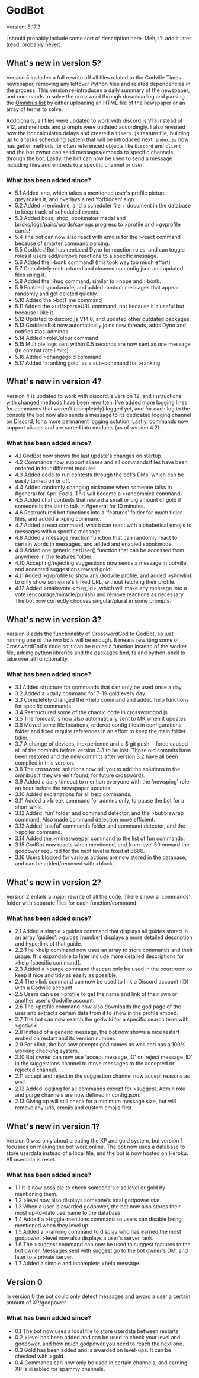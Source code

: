 # GodBot
Version: 5.17.3

I should probably include some sort of description here. Meh, I'll add it later (read: probably never).

## What's new in version 5?
Version 5 includes a full rewrite off all files related to the Godville Times newspaper, removing any leftover Python files and related dependencies in the process. This version re-introduces a daily summary of the newspaper, and commands to solve the crossword through downloading and parsing the [Omnibus list](https://wiki.godvillegame.com/Omnibus_List) by either uploading an HTML file of the newspaper or an array of terms to solve.

Additionally, all files were updated to work with discord.js V13 instead of V12, and methods and prompts were updated accordingly. I also revisited how the bot calculates delays and created a `timers.js` feature file, building up to a tasks scheduling system that will be introduced next. `index.js` now has getter methods for often referenced objects like `Discord` and `client`, and the bot owner can send messages/embeds to specific channels through the bot. Lastly, the bot can now be used to send a message including files and embeds to a specific channel or user.

### What has been added since?
* 5.1 Added >no, which takes a mentioned user's profile picture, greyscales it, and overlays a red 'forbidden' sign.
* 5.2 Added >remindme, and a scheduler file + document in the database to keep track of scheduled events.
* 5.3 Added boss, shop, bookmaker medal and bricks/logs/pairs/words/savings progress to >profile and >gvprofile cards!
* 5.4 The bot can now also react with emojis for the >react command because of smarter command parsing.
* 5.5 God(des)Bot has replaced Dyno for reaction roles, and can toggle roles if users add/remove reactions to a specific message.
* 5.6 Added the >bonk command! (this took way too much effort)
* 5.7 Completely restructured and cleaned up config.json and updated files using it.
* 5.8 Added the >hug command, similar to >nope and >bonk.
* 5.9 Enabled spookmode, and added random messages that appear randomly and get deleted quickly.
* 5.10 Added the >botTime command
* 5.11 Added the >url/>parseURL command, not because it's useful but because I like it.
* 5.12 Updated to discord.js V14.6, and updated other outdated packages.
* 5.13 GoddessBot now automatically joins new threads, adds Dyno and notifies #los-adminos
* 5.14 Added >roleColour command
* 5.15 Multiple logs sent within 0.5 seconds are now sent as one message (to combat rate limits)
* 5.16 Added >changegold command
* 5.17 Added '>ranking gold' as a sub-command for >ranking

## What's new in version 4?
Version 4 is updated to work with discord.js version 12, and instructions with changed methods have been rewritten.
I've added more logging lines for commands that weren't (completely) logged yet, and for each log to the console
the bot now also sends a message to its dedicated logging channel on Discord, for a more permanent logging solution.
Lastly, commands now support aliases and are sorted into modules (as of version 4.2).

### What has been added since?
* 4.1 GodBot now shows the last update's changes on startup.
* 4.2 Commands now support aliases and all commands/files have been ordered in four different modules.
* 4.3 Added code to run contests through the bot's DMs, which can be easily turned on or off.
* 4.4 Added randomly changing nickname when someone talks in #general for April Fools. This will become a >randomnick command.
* 4.5 Added chat contests that reward a small or big amount of gold if someone is the last to talk in #general for 10 minutes.
* 4.6 Restructured bot functions into a 'features' folder for much tidier files, and added a >ping command.
* 4.7 Added >react command, which can react with alphabetical emojis to messages with a specific message.
* 4.8 Added a message reaction function that can randomly react to certain words in messages, and added and enabled spookmode.
* 4.9 Added one generic getUser() function that can be accessed from anywhere in the features folder.
* 4.10 Accepting/rejecting suggestions now sends a message in botville, and accepted suggestions reward gold!
* 4.11 Added >gvprofile to show any Godville profile, and added >showlink to only show someone's linked URL, without fetching their profile.
* 4.12 Added >makevote <msg_id>, which will make any message into a vote (encourage/miracle/punish) and remove reactions as necessary. The bot now correctly chooses singular/plural in some prompts.

## What's new in version 3?
Version 3 adds the functionality of CrosswordGod to GodBot, so just running one of the two bots will be enough.
It means rewriting some of CrosswordGod's code so it can be run as a function instead of the worker file,
adding python libraries and the packages find, fs and python-shell to take over all functionality.

### What has been added since?
* 3.1 Added structure for commands that can only be used once a day.
* 3.2 Added a >daily command for 7-19 gold every day.
* 3.3 Completely changed the >help command and added help functions for specific commands.
* 3.4 Restructured some of the chaotic code in crosswordgod.js
* 3.5 The forecast is now also automatically sent to MK when it updates.
* 3.6 Moved some file locations, ordered config files in configurations folder and fixed require references in an effort to keep the main folder tidier.
* 3.7 A change of devices, inexperience and a $ git push --force caused all of the commits before version 3.3 to be lost. Those old commits have been restored and the new commits after version 3.2 have all been compiled in this version.
* 3.8 The crossword solutions now tell you to add the solutions to the omnibus if they weren't found, for future crosswords.
* 3.9 Added a daily timeout to mention everyone with the 'newsping' role an hour before the newspaper updates.
* 3.10 Added explanations for all help commands.
* 3.11 Added a >break command for admins only, to pause the bot for a short while.
* 3.12 Added 'fun' folder and command detector, and the >bubblewrap command. Also made command detection more efficient.
* 3.13 Added 'useful' commands folder and command detector, and the >spoiler command.
* 3.14 Added the >minesweeper command to the list of fun commands.
* 3.15 GodBot now reacts when mentioned, and from level 50 onward the godpower required for the next level is fixed at 6666.
* 3.16 Users blocked for various actions are now stored in the database, and can be added/removed with >block.

## What's new in version 2?
Version 2 entails a major rewrite of all the code.
There's now a 'commands' folder with separate files for each function/command.

### What has been added since?
* 2.1 Added a simple >guides command that displays all guides stored in an array 'guides'. >guides [number] displays a more detailed description and hyperlink of that guide.
* 2.2 The >help command now uses an array to store commands and their usage. It is expandable to later include more detailed descriptions for >help [specific command].
* 2.3 Added a >purge command that can only be used in the courtroom to keep it nice and tidy as easily as possible.
* 2.4 The >link command can now be used to link a Discord account (ID) with a Godville account.
* 2.5 Users can use >profile to get the name and link of their own or another user's Godville account.
* 2.6 The >profile command now also downloads the god page of the user and extracts certain data from it to show in the profile embed.
* 2.7 The bot can now search the godwiki for a specific search term with >godwiki.
* 2.8 Instead of a generic message, the bot now shows a nice restart embed on restart and its version number.
* 2.9 For >link, the bot now accepts god names as well and has a 100% working checking system.
* 2.10 Bot owner can now use 'accept message_ID' or 'reject message_ID' in the suggestions channel to move messages to the accepted or rejected channel.
* 2.11 accept and reject in the suggestion channel now accept reasons as well.
* 2.12 Added logging for all commands except for >suggest. Admin role and purge channels are now defined in config.json.
* 2.13 Giving xp will still check for a minimum message size, but will remove any urls, emojis and custom emojis first.

## What's new in version 1?
Version 0 was only about creating the XP and gold system, but version 1 focusses on making the bot work online. The bot now uses a database to store userdata instead of a local file, and the bot is now hosted on Heroku. All userdata is reset.

### What has been added since?
* 1.1 It is now possible to check someone's else level or gold by mentioning them.
* 1.2 >level now also displays someone's total godpower stat.
* 1.3 When a user is awarded godpower, the bot now also stores their most up-to-date username to the database.
* 1.4 Added a >toggle-mentions command so users can disable being mentioned when they level up.
* 1.5 Added a >ranking command to display who has earned the most godpower. >level now also displays a user's server rank.
* 1.6 The >suggest command can now be used to suggest features to the bot owner. Messages sent with suggest go to the bot owner's DM, and later to a private server.
* 1.7 Added a simple and incomplete >help message.

## Version 0
In version 0 the bot could only detect messages and award a user a certain amount of XP/godpower.

### What has been added since?
* 0.1 The bot now uses a local file to store userdata between restarts.
* 0.2 >level has been added and can be used to check your level and godpower, and how much godpower you need to reach the next one.
* 0.3 Gold has been added and is awarded on level-ups. It can be checked with >gold.
* 0.4 Commands can now only be used in certain channels, and earning XP is disabled for spammy channels.
